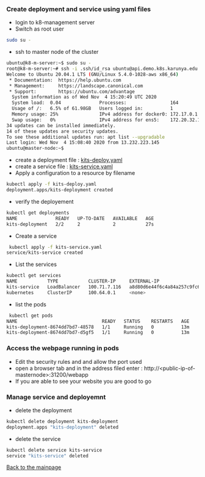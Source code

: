 ### Create deployment and service using yaml files
* login to k8-management server
* Switch as root user
``` bash
sudo su -
```
* ssh to master node of the cluster
``` bash
ubuntu@k8-m-server:~$ sudo su -
root@k8-m-server:~# ssh -i .ssh/id_rsa ubuntu@api.demo.k8s.karunya.edu
Welcome to Ubuntu 20.04.1 LTS (GNU/Linux 5.4.0-1028-aws x86_64)
 * Documentation:  https://help.ubuntu.com
 * Management:     https://landscape.canonical.com
 * Support:        https://ubuntu.com/advantage
  System information as of Wed Nov  4 15:20:49 UTC 2020
  System load:  0.04              Processes:                164
  Usage of /:   6.5% of 61.98GB   Users logged in:          1
  Memory usage: 25%               IPv4 address for docker0: 172.17.0.1
  Swap usage:   0%                IPv4 address for ens5:    172.20.32.165
34 updates can be installed immediately.
14 of these updates are security updates.
To see these additional updates run: apt list --upgradable
Last login: Wed Nov  4 15:08:40 2020 from 13.232.223.145
ubuntu@master-node:~$ 
```
* create a deployment file : [kits-deploy.yaml](https://github.com/blrk/learn-docker.io/blob/master/Kubernetes/kits-deploy.yaml)
* create a service file : [kits-service.yaml](https://github.com/blrk/learn-docker.io/blob/master/Kubernetes/kits-service.yaml)
* Apply a configuration to a resource by filename
``` bash
kubectl apply -f kits-deploy.yaml 
deployment.apps/kits-deployment created
```
* verify the deployement
``` bash
kubectl get deployments
NAME              READY   UP-TO-DATE   AVAILABLE   AGE
kits-deployment   2/2     2            2           27s
```
* Create a service
``` bash
 kubectl apply -f kits-service.yaml 
service/kits-service created
```
* List the services
``` bash
kubectl get services
NAME           TYPE           CLUSTER-IP     EXTERNAL-IP                                                                PORT(S)          AGE
kits-service   LoadBalancer   100.71.7.116   a8d80d6e44f6c4a84a257c9fc672d098-1739707794.ap-south-1.elb.amazonaws.com   8080:31200/TCP   51s
kubernetes     ClusterIP      100.64.0.1     <none>                                                                     443/TCP          9h
```
* list the pods
``` bash
 kubectl get pods
NAME                               READY   STATUS    RESTARTS   AGE
kits-deployment-8674dd7bd7-48578   1/1     Running   0          13m
kits-deployment-8674dd7bd7-d5gf5   1/1     Running   0          13m
```
### Access the webpage running in pods
* Edit the security rules and and allow the port used 
* open a browser tab and in the address filed enter : http://\<public-ip-of-masternode\>:31200/webapp
* If you are able to see your website you are good to go
### Manage service and deployemnt
* delete the deployment
``` bash
kubectl delete deployment kits-deployment 
deployment.apps "kits-deployment" deleted
```
* delete the service
``` bash
kubectl delete service kits-service
service "kits-service" deleted
```
[Back to the mainpage](https://github.com/blrk/learn-devops.io/wiki)


